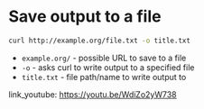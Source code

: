 # Save output to a file

```bash
curl http://example.org/file.txt -o title.txt
```

- `example.org/` - possible URL to save to a file
- `-o` - asks curl to write output to a specified file
- `title.txt` - file path/name to write output to


link_youtube: https://youtu.be/WdiZo2yW738
